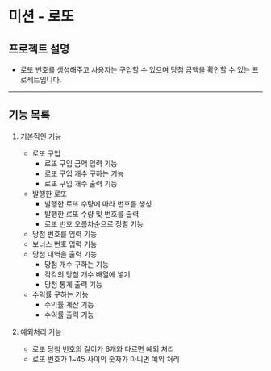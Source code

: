 # 미션 - 로또 
## 프로젝트 설명
- 로또 번호를 생성해주고 사용자는 구입할 수 있으며 당첨 금액을 확인할 수 있는 프로젝트입니다.

---

## 기능 목록 

1) 기본적인 기능
   - 로또 구입
      - 로또 구입 금액 입력 기능
      - 로또 구입 개수 구하는 기능
      - 로또 구입 개수 출력 기능
   - 발행한 로또
      - 발행한 로또 수량에 따라 번호를 생성
      - 발행한 로또 수량 및 번호를 출력
      - 로또 번호 오름차순으로 정렬 기능
   - 당첨 번호를 입력 기능
   - 보너스 번호 입력 기능
   - 당첨 내역을 출력 기능
      - 당첨 개수 구하는 기능
      - 각각의 당첨 개수 배열에 넣기
      - 당첨 통계 출력 기능
   - 수익률 구하는 기능
      - 수익률 계산 기능
      - 수익률 출력 기능


2) 예외처리 기능
    - 로또 당첨 번호의 길이가 6개와 다르면 예외 처리
    - 로또 번호가 1~45 사이의 숫자가 아니면 예외 처리
